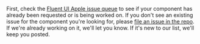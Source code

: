 First, check the [Fluent UI Apple issue queue](https://github.com/microsoft/fluentui-apple/issues) to see if your component has already been requested or is being worked on. If you don't see an existing issue for the component you're looking for, please [file an issue in the repo](https://github.com/microsoft/fluentui-apple/issues). If we're already working on it, we'll let you know. If it's new to our list, we'll keep you posted.
